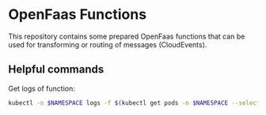 # OpenFaas Functions

This repository contains some prepared OpenFaas functions that can be used for transforming or routing of messages (CloudEvents).

## Helpful commands

Get logs of function:
```bash
kubectl -n $NAMESPACE logs -f $(kubectl get pods -n $NAMESPACE --selector=faas_function=$FUNCTION_NAME --output=jsonpath={.items..metadata.name})
```
